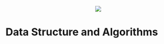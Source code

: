 <div align="center">
  <img src="https://github.com/kshitizsaini113/Data-Structure-and-Algorithms/blob/master/Data%20Structure%20and%20Algorithm.png">
</div>

# Data Structure and Algorithms
